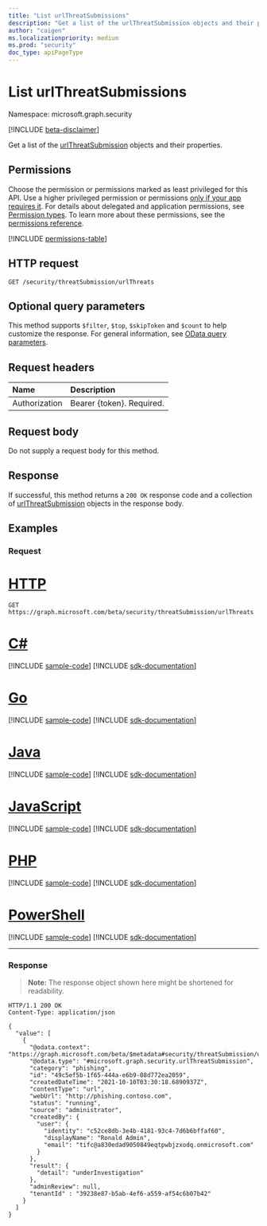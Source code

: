 ```yaml
---
title: "List urlThreatSubmissions"
description: "Get a list of the urlThreatSubmission objects and their properties."
author: "caigen"
ms.localizationpriority: medium
ms.prod: "security"
doc_type: apiPageType
---
```


# List urlThreatSubmissions
Namespace: microsoft.graph.security

[!INCLUDE [beta-disclaimer](../../includes/beta-disclaimer.md)]

Get a list of the [urlThreatSubmission](../resources/security-urlthreatsubmission.md) objects and their properties.

## Permissions
Choose the permission or permissions marked as least privileged for this API. Use a higher privileged permission or permissions [only if your app requires it](/graph/permissions-overview#best-practices-for-using-microsoft-graph-permissions). For details about delegated and application permissions, see [Permission types](/graph/permissions-overview#permission-types). To learn more about these permissions, see the [permissions reference](/graph/permissions-reference).

<!-- { "blockType": "permissions", "name": "security_urlthreatsubmission_list" } -->
[!INCLUDE [permissions-table](../includes/permissions/security-urlthreatsubmission-list-permissions.md)]

## HTTP request

<!-- {
  "blockType": "ignored"
}
-->
``` http
GET /security/threatSubmission/urlThreats
```

## Optional query parameters
This method supports `$filter`, `$top`, `$skipToken` and `$count` to help customize the response. For general information, see [OData query parameters](/graph/query-parameters).

## Request headers
|Name|Description|
|:---|:---|
|Authorization|Bearer {token}. Required.|

## Request body
Do not supply a request body for this method.

## Response

If successful, this method returns a `200 OK` response code and a collection of [urlThreatSubmission](../resources/security-urlthreatsubmission.md) objects in the response body.

## Examples

### Request

# [HTTP](#tab/http)
<!-- {
  "blockType": "request",
  "name": "list_urlthreatsubmission"
}
-->
``` http
GET https://graph.microsoft.com/beta/security/threatSubmission/urlThreats
```

# [C#](#tab/csharp)
[!INCLUDE [sample-code](../includes/snippets/csharp/list-urlthreatsubmission-csharp-snippets.md)]
[!INCLUDE [sdk-documentation](../includes/snippets/snippets-sdk-documentation-link.md)]

# [Go](#tab/go)
[!INCLUDE [sample-code](../includes/snippets/go/list-urlthreatsubmission-go-snippets.md)]
[!INCLUDE [sdk-documentation](../includes/snippets/snippets-sdk-documentation-link.md)]

# [Java](#tab/java)
[!INCLUDE [sample-code](../includes/snippets/java/list-urlthreatsubmission-java-snippets.md)]
[!INCLUDE [sdk-documentation](../includes/snippets/snippets-sdk-documentation-link.md)]

# [JavaScript](#tab/javascript)
[!INCLUDE [sample-code](../includes/snippets/javascript/list-urlthreatsubmission-javascript-snippets.md)]
[!INCLUDE [sdk-documentation](../includes/snippets/snippets-sdk-documentation-link.md)]

# [PHP](#tab/php)
[!INCLUDE [sample-code](../includes/snippets/php/list-urlthreatsubmission-php-snippets.md)]
[!INCLUDE [sdk-documentation](../includes/snippets/snippets-sdk-documentation-link.md)]

# [PowerShell](#tab/powershell)
[!INCLUDE [sample-code](../includes/snippets/powershell/list-urlthreatsubmission-powershell-snippets.md)]
[!INCLUDE [sdk-documentation](../includes/snippets/snippets-sdk-documentation-link.md)]

---

### Response
>**Note:** The response object shown here might be shortened for readability.
<!-- {
  "blockType": "response",
  "truncated": true,
  "@odata.type": "Collection(microsoft.graph.security.urlThreatSubmission)"
}
-->
``` http
HTTP/1.1 200 OK
Content-Type: application/json

{
  "value": [
    {
      "@odata.context": "https://graph.microsoft.com/beta/$metadata#security/threatSubmission/urlThreatSubmission/$entity",
      "@odata.type": "#microsoft.graph.security.urlThreatSubmission",
      "category": "phishing",  
      "id": "49c5ef5b-1f65-444a-e6b9-08d772ea2059",
      "createdDateTime": "2021-10-10T03:30:18.6890937Z",
      "contentType": "url",
      "webUrl": "http://phishing.contoso.com",
      "status": "running",
      "source": "administrator",
      "createdBy": {
        "user": {
          "identity": "c52ce8db-3e4b-4181-93c4-7d6b6bffaf60",
          "displayName": "Ronald Admin",
          "email": "tifc@a830edad9050849eqtpwbjzxodq.onmicrosoft.com"
        }
      },
      "result": {
        "detail": "underInvestigation"
      },
      "adminReview": null,
      "tenantId" : "39238e87-b5ab-4ef6-a559-af54c6b07b42"
    }
  ]
}
```

